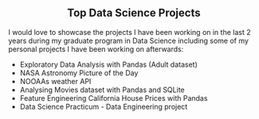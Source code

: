 ## <Center> Top Data Science Projects 

I would love to showcase the projects I have been working on in the last 2 years during my graduate program in Data Science including some of my personal projects I have been working on afterwards:

* Exploratory Data Analysis with Pandas (Adult dataset)
* NASA Astronomy Picture of the Day
* NOOAAs weather API 
* Analysing Movies dataset with Pandas and SQLite
* Feature Engineering California House Prices with Pandas 
* Data Science Practicum - Data Engineering project
